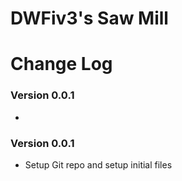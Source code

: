 # DWFiv3's Saw Mill


# Change Log

### Version 0.0.1
- 

### Version 0.0.1
- Setup Git repo and setup initial files


